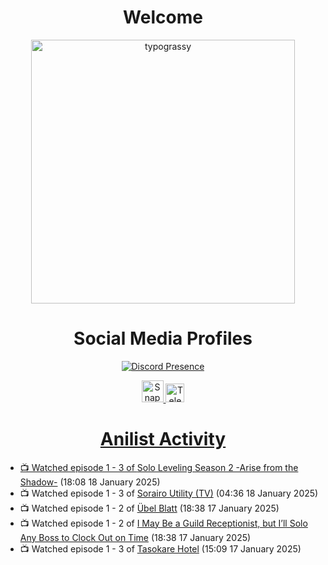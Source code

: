 <div align="center">

# Welcome
<a href="https://github.com/kawarimidoll/typograssy">
    <img alt="typograssy" src="https://typograssy.deno.dev/api?text=%E3%82%88%E3%81%86%E3%81%93%E3%81%9D%E3%81%BF%E3%81%AA%E3%81%95%E3%82%93%20-%20Sheby--&&l0=none&l1=82d9d0&l2=027353&l3=038c4c&l4=01402e&bg=none&frame=none&speed=100&comment=" width="421.99">
</a>

</div>

<div align="center">

# Social Media Profiles

[![Discord Presence](https://lanyard.cnrad.dev/api/612532963938271232)](https://discord.com/users/612532963938271232)


<a href="https://www.snapchat.com/add/a.sheby" title="Snapchat Profile">
    <img src="https://www.freepnglogos.com/uploads/snapchat-logo-png-0.png" width="35" alt="Snapchat Logo" />


<a href="https://t.me/ASheby" title="Telegram Profile">
    <img src="https://www.freepnglogos.com/uploads/telegram-logo-png-0.png" width="30" alt="Telegram Logo" />


</div>

<div align="center">

# Anilist Activity

</div>

<!-- ANILIST_ACTIVITY:start -->

-   📺 Watched episode 1 - 3 of [Solo Leveling Season 2 -Arise from the Shadow-](https://anilist.co/anime/176496) (18:08 18 January 2025)
-   📺 Watched episode 1 - 3 of [Sorairo Utility (TV)](https://anilist.co/anime/174596) (04:36 18 January 2025)
-   📺 Watched episode 1 - 2 of [Übel Blatt](https://anilist.co/anime/175198) (18:38 17 January 2025)
-   📺 Watched episode 1 - 2 of [I May Be a Guild Receptionist, but I’ll Solo Any Boss to Clock Out on Time](https://anilist.co/anime/167143) (18:38 17 January 2025)
-   📺 Watched episode 1 - 3 of [Tasokare Hotel](https://anilist.co/anime/178495) (15:09 17 January 2025)

<!-- ANILIST_ACTIVITY:end -->
